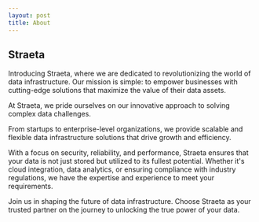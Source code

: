 ```yaml
---
layout: post
title: About
---
```


## Straeta 

Introducing Straeta, where we are dedicated to revolutionizing the world of data infrastructure. Our mission is simple: to empower businesses with cutting-edge solutions that maximize the value of their data assets.
 
At Straeta, we pride ourselves on our innovative approach to solving complex data challenges.
 
From startups to enterprise-level organizations, we provide scalable and flexible data infrastructure solutions that drive growth and efficiency.
 
With a focus on security, reliability, and performance, Straeta ensures that your data is not just stored but utilized to its fullest potential. Whether it's cloud integration, data analytics, or ensuring compliance with industry regulations, we have the expertise and experience to meet your requirements.
 
Join us in shaping the future of data infrastructure. Choose Straeta as your trusted partner on the journey to unlocking the true power of your data.
